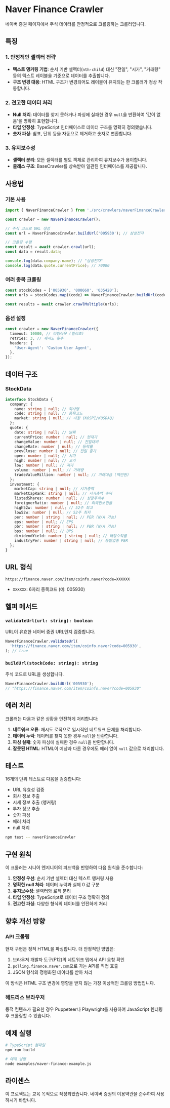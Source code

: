 # Naver Finance Crawler

네이버 증권 페이지에서 주식 데이터를 안정적으로 크롤링하는 크롤러입니다.

## 특징

### 1. 안정적인 셀렉터 전략

- **텍스트 앵커링 기법**: 순서 기반 셀렉터(`nth-child`) 대신 "전일", "시가", "거래량" 등의 텍스트 레이블을 기준으로 데이터를 추출합니다.
- **구조 변경 대응**: HTML 구조가 변경되어도 레이블이 유지되는 한 크롤러가 정상 작동합니다.

### 2. 견고한 데이터 처리

- **Null 처리**: 데이터를 찾지 못하거나 파싱에 실패한 경우 `null`을 반환하여 '값이 없음'을 명확히 표현합니다.
- **타입 안정성**: TypeScript 인터페이스로 데이터 구조를 명확히 정의했습니다.
- **숫자 파싱**: 쉼표, 단위 등을 자동으로 제거하고 숫자로 변환합니다.

### 3. 유지보수성

- **셀렉터 분리**: 모든 셀렉터를 별도 객체로 관리하여 유지보수가 용이합니다.
- **클래스 구조**: BaseCrawler를 상속받아 일관된 인터페이스를 제공합니다.

## 사용법

### 기본 사용

```typescript
import { NaverFinanceCrawler } from './src/crawlers/naverFinanceCrawler.js';

const crawler = new NaverFinanceCrawler();

// 주식 코드로 URL 생성
const url = NaverFinanceCrawler.buildUrl('005930'); // 삼성전자

// 크롤링 수행
const result = await crawler.crawl(url);
const data = result.data;

console.log(data.company.name); // "삼성전자"
console.log(data.quote.currentPrice); // 70000
```

### 여러 종목 크롤링

```typescript
const stockCodes = ['005930', '000660', '035420'];
const urls = stockCodes.map((code) => NaverFinanceCrawler.buildUrl(code));

const results = await crawler.crawlMultiple(urls);
```

### 옵션 설정

```typescript
const crawler = new NaverFinanceCrawler({
  timeout: 10000, // 타임아웃 (밀리초)
  retries: 3, // 재시도 횟수
  headers: {
    'User-Agent': 'Custom User Agent',
  },
});
```

## 데이터 구조

### StockData

```typescript
interface StockData {
  company: {
    name: string | null; // 회사명
    code: string | null; // 종목코드
    market: string | null; // 시장 (KOSPI/KOSDAQ)
  };
  quote: {
    date: string | null; // 날짜
    currentPrice: number | null; // 현재가
    changeValue: number | null; // 전일대비
    changeRate: number | null; // 등락률
    prevClose: number | null; // 전일 종가
    open: number | null; // 시가
    high: number | null; // 고가
    low: number | null; // 저가
    volume: number | null; // 거래량
    tradeValueMillion: number | null; // 거래대금 (백만원)
  };
  investment: {
    marketCap: string | null; // 시가총액
    marketCapRank: string | null; // 시가총액 순위
    listedShares: number | null; // 상장주식수
    foreignerRatio: number | null; // 외국인소진율
    high52w: number | null; // 52주 최고
    low52w: number | null; // 52주 최저
    per: number | string | null; // PER (N/A 가능)
    eps: number | null; // EPS
    pbr: number | string | null; // PBR (N/A 가능)
    bps: number | null; // BPS
    dividendYield: number | string | null; // 배당수익률
    industryPer: number | string | null; // 동일업종 PER
  };
}
```

## URL 형식

```
https://finance.naver.com/item/coinfo.naver?code=XXXXXX
```

- `XXXXXX`: 6자리 종목코드 (예: 005930)

## 헬퍼 메서드

### `validateUrl(url: string): boolean`

URL이 유효한 네이버 증권 URL인지 검증합니다.

```typescript
NaverFinanceCrawler.validateUrl(
  'https://finance.naver.com/item/coinfo.naver?code=005930',
); // true
```

### `buildUrl(stockCode: string): string`

주식 코드로 URL을 생성합니다.

```typescript
NaverFinanceCrawler.buildUrl('005930');
// "https://finance.naver.com/item/coinfo.naver?code=005930"
```

## 에러 처리

크롤러는 다음과 같은 상황을 안전하게 처리합니다:

1. **네트워크 오류**: 재시도 로직으로 일시적인 네트워크 문제를 처리합니다.
2. **데이터 누락**: 데이터를 찾지 못한 경우 `null`을 반환합니다.
3. **파싱 실패**: 숫자 파싱에 실패한 경우 `null`을 반환합니다.
4. **잘못된 HTML**: HTML이 예상과 다른 경우에도 에러 없이 `null` 값으로 처리합니다.

## 테스트

16개의 단위 테스트로 다음을 검증합니다:

- URL 유효성 검증
- 회사 정보 추출
- 시세 정보 추출 (앵커링)
- 투자 정보 추출
- 숫자 파싱
- 에러 처리
- null 처리

```bash
npm test -- naverFinanceCrawler
```

## 구현 원칙

이 크롤러는 시니어 엔지니어의 피드백을 반영하여 다음 원칙을 준수합니다:

1. **안정성 우선**: 순서 기반 셀렉터 대신 텍스트 앵커링 사용
2. **명확한 null 처리**: 데이터 누락과 실제 0 값 구분
3. **유지보수성**: 셀렉터와 로직 분리
4. **타입 안정성**: TypeScript로 데이터 구조 명확히 정의
5. **견고한 파싱**: 다양한 형식의 데이터를 안전하게 처리

## 향후 개선 방향

### API 크롤링

현재 구현은 정적 HTML을 파싱합니다. 더 안정적인 방법은:

1. 브라우저 개발자 도구(F12)의 네트워크 탭에서 API 요청 확인
2. `polling.finance.naver.com`으로 가는 API를 직접 호출
3. JSON 형식의 정형화된 데이터를 받아 처리

이 방식은 HTML 구조 변경에 영향을 받지 않는 가장 이상적인 크롤링 방법입니다.

### 헤드리스 브라우저

동적 컨텐츠가 필요한 경우 Puppeteer나 Playwright를 사용하여 JavaScript 렌더링 후 크롤링할 수 있습니다.

## 예제 실행

```bash
# TypeScript 컴파일
npm run build

# 예제 실행
node examples/naver-finance-example.js
```

## 라이센스

이 프로젝트는 교육 목적으로 작성되었습니다. 네이버 증권의 이용약관을 준수하여 사용하시기 바랍니다.
